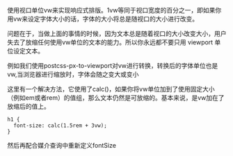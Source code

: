 使用视口单位vw来实现响应式排版。1vw等同于视口宽度的百分之一，即如果你用vw来设定字体大小的话，字体的大小将总是随视口的大小进行改变。

问题在于，当做上面的事情的时候，因为文本总是随着视口的大小改变大小，用户失去了放缩任何使用vw单位的文本的能力。所以你永远都不要只用 viewport 单位设定文本。

例如我们使用postcss-px-to-viewport对vw进行转换，转换后的字体单位也是vw,当浏览器进行缩放时，字体会随之变大或变小


这里有一个解决方法，它使用了calc()，如果你将vw单位加到了使用固定大小（例如em或者rem）的值组，那么文本仍然是可放缩的。基本来说，是vw加在了放缩后的值上。
```
h1 {
  font-size: calc(1.5rem + 3vw);
}

```
然后再配合媒介查询中重新定义fontSize